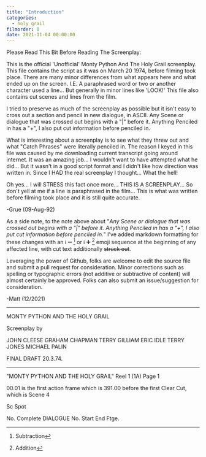 ```yaml
---
title: "Introduction"
categories:
  - holy grail
filmorder: 0
date: 2021-11-04 00:00:00
---
```


Please Read This Bit Before Reading The Screenplay:

This is the official 'Unofficial' Monty Python And The Holy Grail screenplay. This file contains the script as it was on March 20 1974, before filming took place. There are many minor differences from what appears here and what ended up on the screen. I.E. A paraphrased word or two or another character used a line... But generally in minor lines like 'LOOK!' This file also contains cut scenes and lines from the film.

I tried to preserve as much of the screenplay as possible but it isn't easy to cross out a section and pencil in new dialogue, in ASCII. Any Scene or dialogue that was crossed out begins with a "\|" before it. Anything Penciled in has a "+", I also put cut information before penciled in.

What is interesting about a screenplay is to see what they threw out and what "Catch Phrases" were literally penciled in. The reason I keyed in this file was caused by me downloading current transcript going around internet. It was an amazing job... I wouldn't want to have attempted what he did... But it wasn't in a good script format and I didn't like how direction was written in. Since I HAD the real screenplay I thought... What the hell!

Oh yes... I will STRESS this fact once more... THIS IS A SCREENPLAY... So don't yell at me if a line is paraphrased in the film... This is what was written before filming took place and it is still quite accurate.

-Grue (09-Aug-92)

As a side note, to the note above about "_Any Scene or dialogue that was crossed out begins with a "\|" before it. Anything Penciled in has a "+", I also put cut information before penciled in._" I've added markdown formatting for these changes with an :information_source: :heavy_minus_sign: [^-] or :information_source: :heavy_plus_sign: [^+] emoji sequence at the beginning of any affected line, with cut text additionally ~~struck out~~.

Leveraging the power of Github, folks are welcome to edit the source file and submit a pull request for consideration. Minor corrections such as spelling or typographic errors (not additive or subtractive of content) will almost certainly be approved. Folks can also submit an issue/suggestion for consideration.

-Matt (12/2021)

---

MONTY PYTHON
AND THE HOLY GRAIL

Screenplay by

JOHN CLEESE
GRAHAM CHAPMAN
TERRY GILLIAM
ERIC IDLE
TERRY JONES
MICHAEL PALIN

FINAL DRAFT 20.3.74.

---

"MONTY PYTHON AND THE HOLY GRAIL" Reel 1 (1A) Page 1

00.01 is the first action frame
which is 391.00 before the first
Clear Cut, which is Scene 4

Sc Spot

No. Complete DIALOGUE No. Start End Ftge. 

[^-]: Subtraction
[^+]: Addition